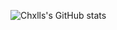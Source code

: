 ![Chxlls's GitHub stats](https://github-readme-stats.vercel.app/api?username=chxlls&include_all_commits&theme=dark&show_icons=true)
